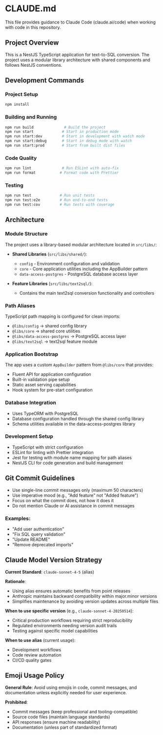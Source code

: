 # CLAUDE.md

This file provides guidance to Claude Code (claude.ai/code) when working with code in this repository.

## Project Overview

This is a NestJS TypeScript application for text-to-SQL conversion. The project uses a modular library architecture with shared components and follows NestJS conventions.

## Development Commands

### Project Setup
```bash
npm install
```

### Building and Running
```bash
npm run build              # Build the project
npm run start             # Start in production mode
npm run start:dev         # Start in development with watch mode
npm run start:debug       # Start in debug mode with watch
npm run start:prod        # Start from built dist files
```

### Code Quality
```bash
npm run lint              # Run ESLint with auto-fix
npm run format           # Format code with Prettier
```

### Testing
```bash
npm run test             # Run unit tests
npm run test:e2e         # Run end-to-end tests
npm run test:cov         # Run tests with coverage
```

## Architecture

### Module Structure
The project uses a library-based modular architecture located in `src/libs/`:

- **Shared Libraries** (`src/libs/shared/`):
  - `config` - Environment configuration and validation
  - `core` - Core application utilities including the AppBuilder pattern
  - `data-access-postgres` - PostgreSQL database access layer

- **Feature Libraries** (`src/libs/text2sql/`):
  - Contains the main text2sql conversion functionality and controllers

### Path Aliases
TypeScript path mapping is configured for clean imports:
- `@libs/config` → shared config library
- `@libs/core` → shared core utilities
- `@libs/data-access-postgres` → PostgreSQL access layer
- `@libs/text2sql` → text2sql feature module

### Application Bootstrap
The app uses a custom `AppBuilder` pattern from `@libs/core` that provides:
- Fluent API for application configuration
- Built-in validation pipe setup
- Static asset serving capabilities
- Hook system for pre-start configuration

### Database Integration
- Uses TypeORM with PostgreSQL
- Database configuration handled through the shared config library
- Schema utilities available in the data-access-postgres library

### Development Setup
- TypeScript with strict configuration
- ESLint for linting with Prettier integration
- Jest for testing with module name mapping for path aliases
- NestJS CLI for code generation and build management

## Git Commit Guidelines

- Use single-line commit messages only (maximum 50 characters)
- Use imperative mood (e.g., "Add feature" not "Added feature")
- Focus on what the commit does, not how it does it
- Do not mention Claude or AI assistance in commit messages

### Examples:
- "Add user authentication"
- "Fix SQL query validation"
- "Update README"
- "Remove deprecated imports"

## Claude Model Version Strategy

**Current Standard**: `claude-sonnet-4-5` (alias)

**Rationale**:
- Using alias ensures automatic benefits from point releases
- Anthropic maintains backward compatibility within major.minor versions
- Simplifies maintenance by avoiding version updates across multiple files

**When to use specific version** (e.g., `claude-sonnet-4-20250514`):
- Critical production workflows requiring strict reproducibility
- Regulated environments needing version audit trails
- Testing against specific model capabilities

**When to use alias** (current usage):
- Development workflows
- Code review automation
- CI/CD quality gates

## Emoji Usage Policy

**General Rule**: Avoid using emojis in code, commit messages, and documentation unless explicitly needed for user experience.

**Prohibited**:
- Commit messages (keep professional and tooling-compatible)
- Source code files (maintain language standards)
- API responses (ensure machine readability)
- Documentation (unless part of standardized format)